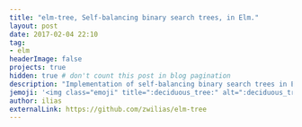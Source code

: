 ```yaml
---
title: "elm-tree, Self-balancing binary search trees, in Elm."
layout: post
date: 2017-02-04 22:10
tag:
- elm
headerImage: false
projects: true
hidden: true # don't count this post in blog pagination
description: "Implementation of self-balancing binary search trees in Elm."
jemoji: '<img class="emoji" title=":deciduous_tree:" alt=":deciduous_tree:" src="https://assets-cdn.github.com/images/icons/emoji/unicode/1f333.png" height="20" width="20" align="absmiddle">'
author: ilias
externalLink: https://github.com/zwilias/elm-tree
---
```

